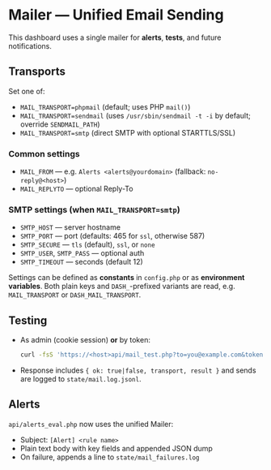 # Mailer — Unified Email Sending

This dashboard uses a single mailer for **alerts**, **tests**, and future notifications.

## Transports
Set one of:
- `MAIL_TRANSPORT=phpmail` (default; uses PHP `mail()`)
- `MAIL_TRANSPORT=sendmail` (uses `/usr/sbin/sendmail -t -i` by default; override `SENDMAIL_PATH`)
- `MAIL_TRANSPORT=smtp` (direct SMTP with optional STARTTLS/SSL)

### Common settings
- `MAIL_FROM` — e.g. `Alerts <alerts@yourdomain>` (fallback: `no-reply@<host>`)
- `MAIL_REPLYTO` — optional Reply-To

### SMTP settings (when `MAIL_TRANSPORT=smtp`)
- `SMTP_HOST` — server hostname
- `SMTP_PORT` — port (defaults: 465 for `ssl`, otherwise 587)
- `SMTP_SECURE` — `tls` (default), `ssl`, or `none`
- `SMTP_USER`, `SMTP_PASS` — optional auth
- `SMTP_TIMEOUT` — seconds (default 12)

Settings can be defined as **constants** in `config.php` or as **environment variables**.
Both plain keys and `DASH_`-prefixed variants are read, e.g. `MAIL_TRANSPORT` or `DASH_MAIL_TRANSPORT`.

## Testing
- As admin (cookie session) **or** by token:
  ```bash
  curl -fsS 'https://<host>api/mail_test.php?to=you@example.com&token=YOUR_CRON_TOKEN' | jq .
  ```
- Response includes `{ ok: true|false, transport, result }` and sends are logged to `state/mail.log.jsonl`.

## Alerts
`api/alerts_eval.php` now uses the unified Mailer:
- Subject: `[Alert] <rule name>`
- Plain text body with key fields and appended JSON dump
- On failure, appends a line to `state/mail_failures.log`
